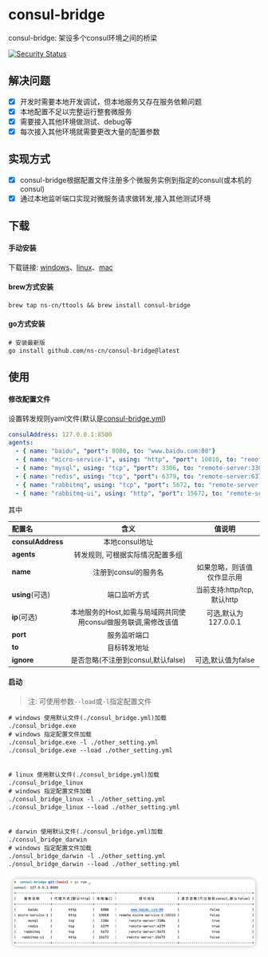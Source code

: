# consul-bridge
consul-bridge: 架设多个consul环境之间的桥梁

[![Security Status](https://www.murphysec.com/platform3/v3/badge/1608427249041678336.svg)](https://www.murphysec.com/accept?code=17d157013f4f2ba390641ecfd5d8da66&type=1&from=2&t=1)

## 解决问题

- [x] 开发时需要本地开发调试，但本地服务又存在服务依赖问题
- [x] 本地配置不足以完整运行整套微服务
- [x] 需要接入其他环境做测试、debug等
- [x] 每次接入其他环境就需要更改大量的配置参数 

## 实现方式
- [x] consul-bridge根据配置文件注册多个微服务实例到指定的consul(或本机的consul)
- [x] 通过本地监听端口实现对微服务请求做转发,接入其他测试环境

## 下载
#### 手动安装
下载链接: [windows](./built/consul_bridge_win.exe)、[linux](./built/consul_bridge_linux)、[mac](./built/consul_bridge_darwin)

#### brew方式安装
```
brew tap ns-cn/ttools && brew install consul-bridge
```

#### go方式安装
```shell
# 安装最新版
go install github.com/ns-cn/consul-bridge@latest
```

## 使用

#### 修改配置文件
设置转发规则yaml文件(默认是[consul-bridge.yml](./consul-bridge.yml))
```yaml
consulAddress: 127.0.0.1:8500
agents:
  - { name: "baidu", "port": 8080, to: "www.baidu.com:80"}
  - { name: "micro-service-1", using: "http", "port": 10010, to: "remote-micro-service-1:10010"}
  - { name: "mysql", using: "tcp", "port": 3306, to: "remote-server:3306", ignore: true}
  - { name: "redis", using: "tcp", "port": 6379, to: "remote-server:6379", ignore: true}
  - { name: "rabbitmq", using: "tcp", "port": 5672, to: "remote-server:5672", ignore: true}
  - { name: "rabbitmq-ui", using: "http", "port": 15672, to: "remote-server:15672"}
```
其中

| 配置名               |                  含义                   |         值说明          |
|:------------------|:-------------------------------------:|:--------------------:|
| **consulAddress** |              本地consul地址               |                      |
| **agents**        |           转发规则, 可根据实际情况配置多组           |                      |
| **name**          |             注册到consul的服务名             |    如果忽略，则该值仅作显示用     |
| **using**(可选)     |                端口监听方式                 | 当前支持:http/tcp,默认http |
| **ip**(可选)        | 本地服务的Host,如需与局域网共同使用consul做服务联调,需修改该值 |   可选,默认为127.0.0.1    |
| **port**          |                服务监听端口                 |                      |
| **to**            |                目标转发地址                 |                      |
| **ignore**        |       是否忽略(不注册到consul,默认false)        |     可选,默认值为false     |
#### 启动
> 注: 可使用参数```--load```或```-l```指定配置文件
```shell
# windows 使用默认文件(./consul_bridge.yml)加载
./consul_bridge.exe
# windows 指定配置文件加载
./consul_bridge.exe -l ./other_setting.yml
./consul_bridge.exe --load ./other_setting.yml


# linux 使用默认文件(./consul_bridge.yml)加载
./consul_bridge_linux
# windows 指定配置文件加载
./consul_bridge_linux -l ./other_setting.yml
./consul_bridge_linux --load ./other_setting.yml


# darwin 使用默认文件(./consul_bridge.yml)加载
./consul_bridge_darwin
# windows 指定配置文件加载
./onsul_bridge_darwin -l ./other_setting.yml
./onsul_bridge_darwin --load ./other_setting.yml
```

![运行实例](./examples/demo.png)